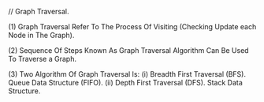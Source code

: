 // Graph Traversal.

(1) Graph Traversal Refer To The Process Of Visiting (Checking Update each Node in The Graph).

(2) Sequence Of Steps Known As Graph Traversal Algorithm Can Be Used To Traverse a Graph. 

(3) Two Algorithm Of Graph Traversal Is: 
    (i) Breadth First Traversal (BFS). Queue Data Structure (FIFO).
    (ii) Depth First Traversal (DFS).  Stack Data Structure.

